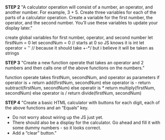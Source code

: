 **STEP 2**
"A  calculator operation will consist of a number, an operator, and another number. For example, 3 + 5. Create three variables for each of the parts of a calculator operation. Create a variable for the first number, the operator, and the second number. You’ll use these variables to update your display later."

create global variables for first number, operator, and second number
let firstNum = 0
let secondNum = 0 // starts at 0 so JS knows it is int
let operator = '' // because it should take +-*/ but i believe it will be taken as strings

**STEP 3**
"Create a new function operate that takes an operator and 2 numbers and then calls one of the above functions on the numbers."

function operate takes firstNum, secondNum, and operator as parameters
if operator is +
    return add(firstNum, secondNum)
else operator is -
    return subtract(firstNum, secondNum)
else operatir is *
    return multiply(firstNum, secondNum)
else operator is /
    return divide(firstNum, secondNum)

**STEP 4**
"Create a basic HTML calculator with buttons for each digit, each of the above functions and an “Equals” key.
- Do not worry about wiring up the JS just yet.
- There should also be a display for the calculator. Go ahead and fill it with some dummy numbers - so it looks correct.
- Add a “clear” button."



